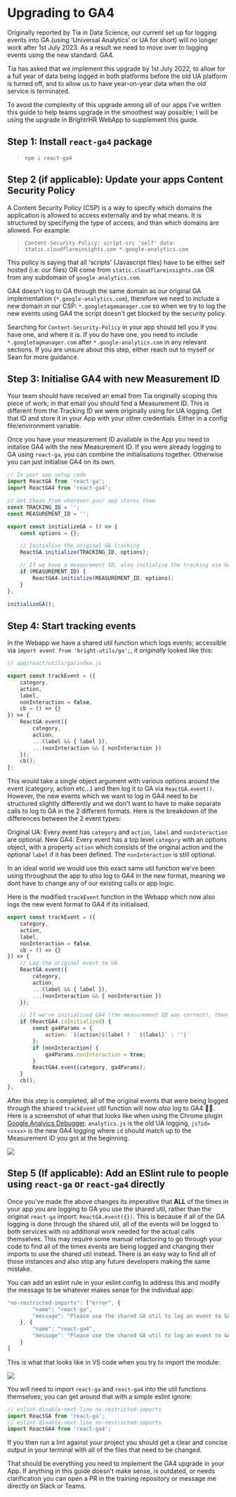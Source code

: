 # Upgrading to GA4

Originally reported by Tia in Data Science, our current set up for logging events into GA (using 'Universal Analytics' or UA for short) will no longer work after 1st July 2023. As a result we need to move over to logging events using the new standard: GA4.

Tia has asked that we implement this upgrade by 1st July 2022, to allow for a full year of data being logged in both platforms before the old UA platform is turned off, and to allow us to have year-on-year data when the old service is terminated.

To avoid the complexity of this upgrade among all of our apps I've written this guide to help teams upgrade in the smoothest way possible; I will be using the upgrade in BrightrHR WebApp to supplement this guide.

## Step 1: Install `react-ga4` package

> `npm i react-ga4`

## Step 2 (if applicable): Update your apps Content Security Policy

A Content Security Policy (CSP) is a way to specify which domains the application is allowed to access externally and by what means. It is structured by specifying the type of access, and than which domains are allowed. For example:

> `Content-Security-Policy: script-src 'self' data: static.cloudflareinsights.com *.google-analytics.com`

This policy is saying that all 'scripts' (Javascript files) have to be either self hosted (i.e. *our* files) OR come from `static.cloudflareinsights.com` OR from any subdomain of `google-analytics.com`.

GA4 doesn't log to GA through the same domain as our original GA implementation (`*.google-analytics.com`), therefore we need to include a new domain in our CSP: `*.googletagamanager.com` so when we try to log the new events using GA4 the script doesn't get blocked by the security policy.

Searching for `Content-Security-Policy` in your app should tell you if you have one, and where it is. If you do have one, you need to include `*.googletagmanager.com` after `*.google-analytics.com` in any relevant sections. If you are unsure about this step, either reach out to myself or Sean for more guidance.

## Step 3: Initialise GA4 with new Measurement ID

Your team should have received an email from Tia originally scoping this piece of work; in that email you should find a Measurement ID. This is different from the Tracking ID we were originally using for UA logging. Get that ID and store it in your App with your other credentials. Either in a config file/environment variable.

Once you have your measurement ID available in the App you need to initalise GA4 with the new Measurement ID. If you were already logging to GA using `react-ga`, you can combine the initialisations together. Otherwise you can just initialise GA4 on its own.

```js
// In your app setup code
import ReactGA from 'react-ga';
import ReactGA4 from 'react-ga4';

// Get these from wherever your app stores them
const TRACKING_ID = '';
const MEASUREMENT_ID = '';

export const initializeGA = () => {
    const options = {};

    // Initialise the original GA tracking
	ReactGA.initialize(TRACKING_ID, options);

    // If we have a measurement ID, also initialise the tracking via GA4
	if (MEASUREMENT_ID) {
		ReactGA4.initialize(MEASUREMENT_ID, options);
	}
};

initializeGA();
```

## Step 4: Start tracking events

In the Webapp we have a shared util function which logs events; accessible via `import event from 'bright-utils/ga';`, it *originally* looked like this:

```js
// app/react/utils/ga/index.js

export const trackEvent = ({
	category,
	action,
	label,
	nonInteraction = false,
	cb = () => {}
}) => {
	ReactGA.event({
		category,
		action,
		...(label && { label }),
		...(nonInteraction && { nonInteraction })
	});
    cb();
};
```

This would take a single object argument with various options around the event (category, action etc...) and then log it to GA via `ReactGA.event()`. However, the new events which we want to log in GA4 need to be structured slightly differently and we don't want to have to make separate calls to log to GA in the 2 different formats. Here is the breakdown of the differences between the 2 event types:

Original UA: Every event has `category` and `action`, `label` and `nonInteraction` are optional.
New GA4: Every event has a top level `category` with an options object, with a property `action` which consists of the original action and the optional `label` if it has been defined. The `nonInteraction` is still optional.

In an ideal world we would use this exact same util function we've been using throughout the app to *also* log to GA4 in the new format, meaning we dont have to change any of our existing calls or app logic.

Here is the modified `trackEvent` function in the Webapp which now also logs the new event format to GA4 if its initialised.

```js
export const trackEvent = ({
	category,
	action,
	label,
	nonInteraction = false,
	cb = () => {}
}) => {
	// Log the original event to UA
    ReactGA.event({
		category,
		action,
		...(label && { label }),
		...(nonInteraction && { nonInteraction })
	});

    // If we've initialised GA4 (the measurement ID was correct), then also log to GA4 using the new format of events
    if (ReactGA4.isInitialized) {
		const ga4Params = {
			action: `${action}${label ? ` ${label}` : ''}`
		};
		if (nonInteraction) {
			ga4Params.nonInteraction = true;
		}
		ReactGA4.event(category, ga4Params);
	}
	cb();
};
```

After this step is completed, all of the original events that were being logged through the shared `trackEvent` util function will now *also* log to GA4 🎉🎉. Here is a screenshot of what that looks like when using the Chrome plugin [Google Analyics Debugger](https://chrome.google.com/webstore/detail/google-analytics-debugger/jnkmfdileelhofjcijamephohjechhna). `analytics.js` is the old UA logging, `js?id=<xxxx>` is the new GA4 logging where `id` should match up to the Measurement ID you got at the beginning.

![](https://user-images.githubusercontent.com/6953549/172587968-b8ea442f-8ed3-472b-927c-2710bcbab4e7.png)

## Step 5 (If applicable): Add an ESlint rule to people using `react-ga` or `react-ga4` directly

Once you've made the above changes its imperative that **ALL** of the times in your app you are logging to GA you use the shared util, rather than the original `react-ga` import: `ReactGA.event({})`. This is because if all of the GA logging is done through the shared util, all of the events will be logged to both services with no additional work needed for the actual calls themselves. This may require some manual refactoring to go through your code to find all of the times events are being logged and changing their imports to use the shared util instead. There is an easy way to find all of those instances and also stop any future developers making the same mistake.

You can add an eslint rule in your eslint config to address this and modify the message to be whatever makes sense for the individual app: 

```js
"no-restricted-imports": ["error", {
        "name": "react-ga",
        "message": "Please use the shared GA util to log an event to GA; it logs the event in multiple places. `import event from 'bright-utils/ga';`"
    }, {
        "name": "react-ga4",
        "message": "Please use the shared GA util to log an event to GA; it logs the event in multiple places. `import event from 'bright-utils/ga';`"
    }
]
```

This is what that looks like in VS code when you try to import the module:

![](https://user-images.githubusercontent.com/6953549/172587892-b83ba180-f00b-46a0-9360-b819a256294c.png)

You will need to import `react-ga` and `react-ga4` into the util functions themselves; you can get around that with a simple eslint ignore:

```js
// eslint-disable-next-line no-restricted-imports
import ReactGA from 'react-ga';
// eslint-disable-next-line no-restricted-imports
import ReactGA4 from 'react-ga4';
```

If you then run a lint against your project you should get a clear and concise output in your terminal with all of the files that need to be changed.

That should be everything you need to implement the GA4 upgrade in your App. If anything in this guide doesn't make sense, is outdated, or needs clarification you can open a PR in the training repository or message me directly on Slack or Teams.